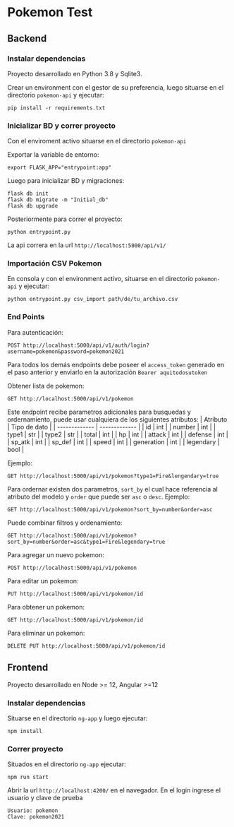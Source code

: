 # Pokemon Test

## Backend

### Instalar dependencias

Proyecto desarrollado en Python 3.8 y Sqlite3.

Crear un environment con el gestor de su preferencia, luego situarse en el directorio `pokemon-api` y ejecutar:

```
pip install -r requirements.txt
```

### Inicializar BD y correr proyecto

Con el enviroment activo situarse en el directorio `pokemon-api`

Exportar la variable de entorno:

```
export FLASK_APP="entrypoint:app"
```

Luego para inicializar BD y migraciones:

```
flask db init
flask db migrate -m "Initial_db"
flask db upgrade
```

Posteriormente para correr el proyecto:

```
python entrypoint.py
```

La api correra en la url `http://localhost:5000/api/v1/`

### Importación CSV Pokemon

En consola y con el environment activo, situarse en el directorio `pokemon-api` y ejecutar:

```
python entrypoint.py csv_import path/de/tu_archivo.csv
```

### End Points

Para autenticación:

```
POST http://localhost:5000/api/v1/auth/login?username=pokemon&password=pokemon2021
```

Para todos los demás endpoints debe poseer el `access_token` generado en el paso anterior y enviarlo en la autorización `Bearer aquitodosutoken`

Obtener lista de pokemon:

```
GET http://localhost:5000/api/v1/pokemon
```

Este endpoint recibe parametros adicionales para busquedas y ordernamiento, puede usar cualquiera de los siguientes atributos:
| Atributo | Tipo de dato |
| ------------- | ------------- |
| id | int |
| number | int |
| type1 | str |
| type2 | str |
| total | int |
| hp | int |
| attack | int |
| defense | int |
| sp_atk | int |
| sp_def | int |
| speed | int |
| generation | int |
| legendary | bool |

Ejemplo:

```
GET http://localhost:5000/api/v1/pokemon?type1=Fire&lengendary=true
```

Para ordernar existen dos parametros, `sort_by` el cual hace referencia al atributo del modelo y `order` que puede ser `asc` o `desc`.
Ejemplo:

```
GET http://localhost:5000/api/v1/pokemon?sort_by=number&order=asc
```

Puede combinar filtros y ordenamiento:

```
GET http://localhost:5000/api/v1/pokemon?sort_by=number&order=asc&type1=Fire&legendary=true
```

Para agregar un nuevo pokemon:

```
POST http://localhost:5000/api/v1/pokemon
```

Para editar un pokemon:

```
PUT http://localhost:5000/api/v1/pokemon/id
```

Para obtener un pokemon:

```
GET http://localhost:5000/api/v1/pokemon/id
```

Para eliminar un pokemon:

```
DELETE PUT http://localhost:5000/api/v1/pokemon/id
```

## Frontend

Proyecto desarrollado en Node >= 12, Angular >=12

### Instalar dependencias

Situarse en el directorio `ng-app` y luego ejecutar:

```
npm install
```

### Correr proyecto

Situados en el directorio `ng-app` ejecutar:

```
npm run start
```

Abrir la url `http://localhost:4200/` en el navegador.
En el login ingrese el usuario y clave de prueba

```
Usuario: pokemon
Clave: pokemon2021
```
